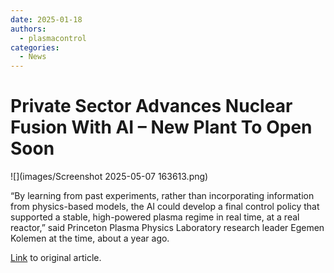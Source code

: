 ```yaml
---
date: 2025-01-18
authors:
  - plasmacontrol
categories:
  - News
---
```


# Private Sector Advances Nuclear Fusion With AI – New Plant To Open Soon

<div class="post-title-image" markdown="span">
![](images/Screenshot 2025-05-07 163613.png)
</div>


“By learning from past experiments, rather than incorporating information from physics-based models, the AI could develop a final control policy that supported a stable, high-powered plasma regime in real time, at a real reactor,” said Princeton Plasma Physics Laboratory research leader Egemen Kolemen at the time, about a year ago.

<!-- more -->

[Link](https://www.forbes.com/sites/johnwerner/2025/01/18/private-sector-advances-nuclear-fusion-with-ai--new-plant-to-open-soon/) to original article.